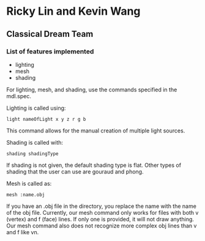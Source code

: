 # Ricky Lin and Kevin Wang

## Classical Dream Team

### List of features implemented 

- lighting
- mesh
- shading

For lighting, mesh, and shading, use the commands specified in the mdl.spec. 

Lighting is called using: 

```
light nameOfLight x y z r g b 
```

This command allows for the manual creation of multiple light sources. 

Shading is called with:

```
shading shadingType
```

If shading is not given, the default shading type is flat. Other types of shading that the user can use are gouraud and phong. 

Mesh is called as: 

```
mesh :name.obj
```

If you have an .obj file in the directory, you replace the name with the name of the obj file. Currently, our mesh command only works for files with both v (vertex) and f (face) lines. If only one is provided, it will not draw anything. Our mesh command also does not recognize more complex obj lines than v and f like vn.  
